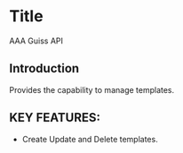 # Title

  AAA Guiss API 
 
## Introduction
 
 
  Provides the capability to manage templates.
 
 
 
## KEY FEATURES:
 - Create Update and Delete templates.